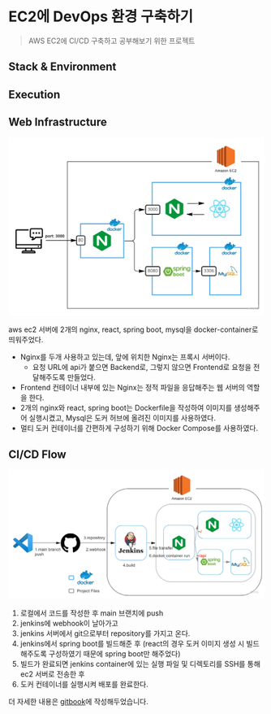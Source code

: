 # EC2에 DevOps 환경 구축하기
> AWS EC2에 CI/CD 구축하고 공부해보기 위한 프로젝트

## Stack & Environment
## Execution
## Web Infrastructure
![web_infra](./image/web_infra_default.jpg)

aws ec2 서버에 2개의 nginx, react, spring boot, mysql을 docker-container로 띄워주었다. 
- Nginx를 두개 사용하고 있는데, 앞에 위치한 Nginx는 프록시 서버이다.
  - 요청 URL에 api가 붙으면 Backend로, 그렇지 않으면 Frontend로 요청을 전달해주도록 만들었다.
- Frontend 컨테이너 내부에 있는 Nginx는 정적 파일을 응답해주는 웹 서버의 역할을 한다.
- 2개의 nginx와 react, spring boot는 Dockerfile을 작성하여 이미지를 생성해주어 실행시켰고, Mysql은 도커 허브에 올려진 이미지를 사용하였다. 
- 멀티 도커 컨테이너를 간편하게 구성하기 위해 Docker Compose를 사용하였다.


## CI/CD Flow
![ci_cd](./image/ci_cd.jpg)

1. 로컬에서 코드를 작성한 후 main 브랜치에 push
2. jenkins에 webhook이 날아가고 
3. jenkins 서버에서 git으로부터 repository를 가지고 온다.
4. jenkins에서 spring boot를 빌드해준 후 (react의 경우 도커 이미지 생성 시 빌드해주도록 구성하였기 때문에 spring boot만 해주었다)
5. 빌드가 완료되면 jenkins container에 있는 실행 파일 및 디렉토리를 SSH를 통해 ec2 서버로 전송한 후
6. 도커 컨테이너를 실행시켜 배포를 완료한다.


더 자세한 내용은 [gitbook](https://yeseul4072.gitbook.io/yeseul/project/aws)에 작성해두었습니다.

